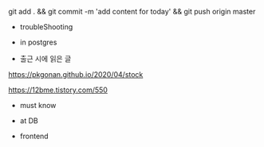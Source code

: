 


git add . && git commit -m 'add content for today' && git push origin master

- troubleShooting


- in postgres


- 출근 시에 읽은 글 

https://pkgonan.github.io/2020/04/stock


https://12bme.tistory.com/550

- must know 




- at DB 


- frontend


